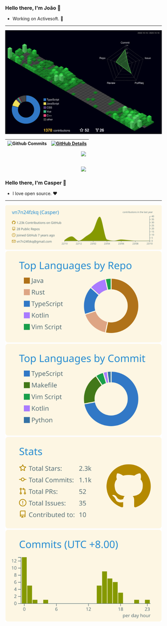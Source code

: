 ### Hello there, I'm João 👋
- Working on Activesoft. 🦾
---

![Status](./profile-3d-contrib/profile-night-green.svg)
  

  
 | ![Github Commits](https://github-profile-summary-cards.vercel.app/api/cards/productive-time?username=joapedu&theme=dracula&utcOffset=-3) | [![GitHub Details](https://github-profile-summary-cards.vercel.app/api/cards/profile-details?username=joapedu&theme=dracula)](https://github.com/vn7n24fzkq/github-profile-summary-cards) |  
 | ----------- | ----------- |


 
  <div align="center" >
<a href="https://skillicons.dev">
  <img src="https://skillicons.dev/icons?i=angular,docker,django,react,css,tailwind,gitlab,typescript,javascript,sass,nodejs,flask,linux,mysql,kubernetes" />
</a>
  <br />

  </div>

 
##
   <div align="center" >
     <img src="https://github-profile-trophy.vercel.app/?username=joapedu&row=1&column=6&theme=dracula&margin-w=15&margin-h=15"/>
  </div>
  
 




### Hello there, I'm Casper 👋
- I love open source. ❤️ 
---

[![](https://raw.githubusercontent.com/vn7n24fzkq/vn7n24fzkq/master/profile-summary-card-output/solarized/0-profile-details.svg)](https://github.com/vn7n24fzkq/github-profile-summary-cards)
[![](https://raw.githubusercontent.com/vn7n24fzkq/vn7n24fzkq/master/profile-summary-card-output/solarized/1-repos-per-language.svg)](https://github.com/vn7n24fzkq/github-profile-summary-cards) [![](https://raw.githubusercontent.com/vn7n24fzkq/vn7n24fzkq/master/profile-summary-card-output/solarized/2-most-commit-language.svg)](https://github.com/vn7n24fzkq/github-profile-summary-cards)
[![](https://raw.githubusercontent.com/vn7n24fzkq/vn7n24fzkq/master/profile-summary-card-output/solarized/3-stats.svg)](https://github.com/vn7n24fzkq/github-profile-summary-cards) [![](https://raw.githubusercontent.com/vn7n24fzkq/vn7n24fzkq/master/profile-summary-card-output/solarized/4-productive-time.svg)](https://github.com/vn7n24fzkq/github-profile-summary-cards)